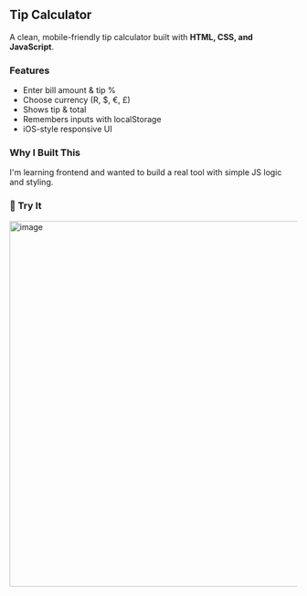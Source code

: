 ## Tip Calculator

A clean, mobile-friendly tip calculator built with **HTML, CSS, and JavaScript**.

###  Features

* Enter bill amount & tip %
* Choose currency (R, \$, €, £)
* Shows tip & total
* Remembers inputs with localStorage
* iOS-style responsive UI

### Why I Built This

I'm learning frontend and wanted to build a real tool with simple JS logic and styling.

### 🚀 Try It

<img width="611" height="641" alt="image" src="https://github.com/user-attachments/assets/35f199db-8e55-4e03-82c4-e8fb489993db" />

